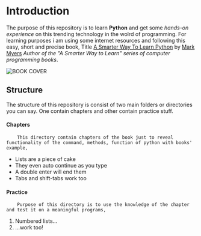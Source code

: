 # Introduction
The purpose of this repository is to learn **Python** and get some *hands-on experience*  on this trending technology in the wolrd of programming. For learning purposes i am using some internet resources and following this easy, short and precise book, Title [A Smarter Way To Learn Python](http://www.asmarterwaytolearn.com/python/index-of-exercises.html) by [Mark Myers](https://www.linkedin.com/in/mark-myers-a889a53) *Author of the "A Smarter Way to Learn" series of computer programming books*.

![BOOK COVER](https://images-na.ssl-images-amazon.com/images/I/41i1z4hAJAL._SX348_BO1,204,203,200_.jpg)

## Structure
The structure of this repository is consist of two main folders or directories you can say. One contain chapters and other contain practice stuff.

#### Chapters
		This directory contain chapters of the book just to reveal functionality of the command, methods, function of python with books' example, 
* Lists are a piece of cake
* They even auto continue as you type
* A double enter will end them
* Tabs and shift-tabs work too

#### Practice
		Purpose of this directory is to use the knowledge of the chapter and test it on a meaningful programs,
1. Numbered lists...
2. ...work too!